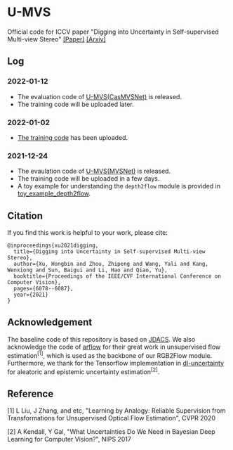 # U-MVS
Official code for ICCV paper "Digging into Uncertainty in Self-supervised Multi-view Stereo" [\[Paper\]](https://openaccess.thecvf.com/content/ICCV2021/html/Xu_Digging_Into_Uncertainty_in_Self-Supervised_Multi-View_Stereo_ICCV_2021_paper.html) [\[Arxiv\]](https://arxiv.org/abs/2108.12966)

## Log

### 2022-01-12

 - The evaluation code of [U-MVS(CasMVSNet)](./u_cas_mvsnet/) is released.
 - The training code will be uploaded later.

### 2022-01-02

 - [The training code](./u_mvs_mvsnet/) has been uploaded.

### 2021-12-24

 - The evaulation code of [U-MVS(MVSNet)](./u_mvs_mvsnet/) is released.
 - The training code will be uploaded in a few days.
 - A toy example for understanding the `depth2flow` module is provided in [toy_example_depth2flow](./toy_example_depth2flow/).

## Citation
If you find this work is helpful to your work, please cite:
```
@inproceedings{xu2021digging,
  title={Digging into Uncertainty in Self-supervised Multi-view Stereo},
  author={Xu, Hongbin and Zhou, Zhipeng and Wang, Yali and Kang, Wenxiong and Sun, Baigui and Li, Hao and Qiao, Yu},
  booktitle={Proceedings of the IEEE/CVF International Conference on Computer Vision},
  pages={6078--6087},
  year={2021}
}
```

## Acknowledgement

The baseline code of this repository is based on [JDACS](https://github.com/ToughStoneX/Self-Supervised-MVS).
We also acknowledge the code of [arflow](https://github.com/lliuz/ARFlow) for their great work in unsupervised flow estimation<sup>[1]</sup>, which is used as the backbone of our RGB2Flow module.
Furthermore, we thank for the Tensorflow implementation in [dl-uncertainty](https://github.com/pmorerio/dl-uncertainty) for aleatoric and epistemic uncertainty estimation<sup>[2]</sup>.

## Reference

[1] L Liu, J Zhang, and etc, "Learning by Analogy: Reliable Supervision from Transformations for Unsupervised Optical Flow Estimation", CVPR 2020

[2] A Kendall, Y Gal, "What Uncertainties Do We Need in Bayesian Deep Learning for Computer Vision?", NIPS 2017
